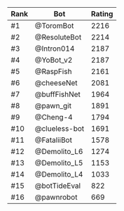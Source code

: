 Rank|Bot|Rating
---|---|---
#1|@ToromBot|2216
#2|@ResoluteBot|2214
#3|@Intron014|2187
#4|@YoBot_v2|2187
#5|@RaspFish|2161
#6|@cheeseNet|2081
#7|@buffFishNet|1964
#8|@pawn_git|1891
#9|@Cheng-4|1794
#10|@clueless-bot|1691
#11|@FataliiBot|1578
#12|@Demolito_L6|1274
#13|@Demolito_L5|1153
#14|@Demolito_L4|1033
#15|@botTideEval|822
#16|@pawnrobot|669

